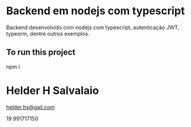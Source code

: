 # Backend em nodejs com typescript
Backend desenvolvido com nodejs com typescript,  autenticação JWT, typeorm,  dentre outros exemplos.

## To run this project

npm i


# Helder H Salvalaio

helder.hs@gail.com

19 991717150
